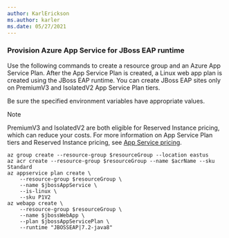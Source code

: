 ```yaml
---
author: KarlErickson
ms.author: karler
ms.date: 05/27/2021
---
```


### Provision Azure App Service for JBoss EAP runtime

Use the following commands to create a resource group and an Azure App Service Plan. After the App Service Plan is created, a Linux web app plan is created using the JBoss EAP runtime. You can create JBoss EAP sites only on PremiumV3 and IsolatedV2 App Service Plan tiers.

Be sure the specified environment variables have appropriate values.

> [!NOTE]
> PremiumV3 and IsolatedV2 are both eligible for Reserved Instance pricing, which can reduce your costs. For more information on App Service Plan tiers and Reserved Instance pricing, see [App Service pricing](https://azure.microsoft.com/pricing/details/app-service/linux/).

```azurecli
az group create --resource-group $resourceGroup --location eastus
az acr create --resource-group $resourceGroup --name $acrName --sku Standard
az appservice plan create \
    --resource-group $resourceGroup \
    --name $jbossAppService \
    --is-linux \
    --sku P1V2
az webapp create \
    --resource-group $resourceGroup \
    --name $jbossWebApp \
    --plan $jbossAppServicePlan \
    --runtime "JBOSSEAP|7.2-java8"
```
